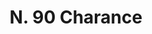 ---
title: "N. 90 Charance"
permalink: "/edition/plant090/"
plant-name: "N. 90"
plant-number: "090"
plant-xml: "/assets/xml/plant090.xml"
plant-img1: "/assets/img/plant090_verso.jpg"
plant-img2: "/assets/img/plant090.jpg"
plant-title: "N. 90 Charance"
plant-taxon-link: "http://www.worldfloraonline.org/taxon/wfo-0000376910"
plant-taxon-content: "[Momordica Balsamina L.]"
layout: single-xml
---